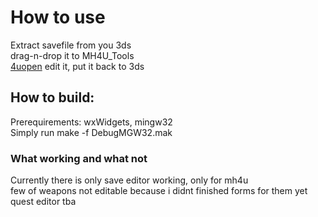 # How to use
Extract savefile from you 3ds \
drag-n-drop it to MH4U_Tools \
[4uopen]
edit it, put it back to 3ds

## How to build:
Prerequirements: wxWidgets, mingw32 \
Simply run make -f DebugMGW32.mak

### What working and what not
Currently there is only save editor working, only for mh4u \
few of weapons not editable because i didnt finished forms for them yet \
quest editor tba

[4uopen]: https://github.com/mikewii/MH4U_Tools/4uopen.png
[4uedit]: https://github.com/mikewii/MH4U_Tools/4uedit.png
[4uequip]: https://github.com/mikewii/MH4U_Tools/4uequip.png